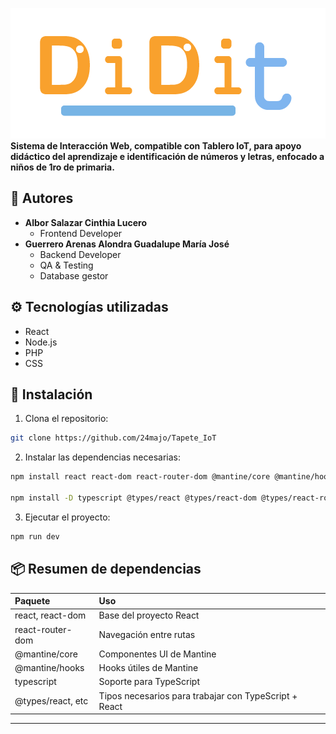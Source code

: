 ![Logo](/tapeteiot/src/images/logoLetras.png)
**Sistema de Interacción Web, compatible con Tablero IoT, para apoyo didáctico del aprendizaje e identificación de números y letras, enfocado a niños de 1ro de primaria.**

## 👥 Autores
- **Albor Salazar Cinthia Lucero**
  - Frontend Developer  
- **Guerrero Arenas Alondra Guadalupe María José**
  - Backend Developer
  - QA & Testing
  - Database gestor

## ⚙️ Tecnologías utilizadas

- React
- Node.js
- PHP
- CSS

## 🚀 Instalación

1. Clona el repositorio:
  ```bash
  git clone https://github.com/24majo/Tapete_IoT
  ```

2. Instalar las dependencias necesarias:
  ```bash
  npm install react react-dom react-router-dom @mantine/core @mantine/hooks

  npm install -D typescript @types/react @types/react-dom @types/react-router-dom
  ```

3. Ejecutar el proyecto:
  ```bash
  npm run dev
  ```

## 📦 Resumen de dependencias
| Paquete | Uso |
|:--------|:----|
|react, react-dom|Base del proyecto React|
|react-router-dom|Navegación entre rutas|
|@mantine/core|Componentes UI de Mantine|
|@mantine/hooks|Hooks útiles de Mantine|
|typescript|Soporte para TypeScript|
|@types/react, etc|Tipos necesarios para trabajar con TypeScript + React
---


